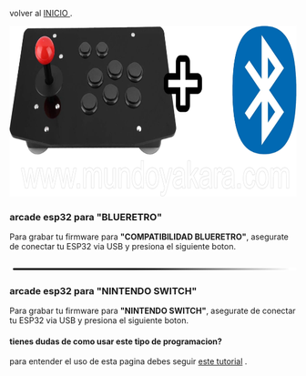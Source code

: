
volver al [INICIO ](index.md).

<img src="imagenes/arcade.png"
height="300">

### arcade esp32 para **"BLUERETRO"** 
Para grabar tu firmware para **"COMPATIBILIDAD BLUERETRO"**, asegurate de conectar tu ESP32 via USB y presiona el siguiente boton.


<script type="module" src="install-button.js?module"></script>
<esp-web-install-button manifest="firmware/firmware_build/arcade-blueretro/manifest.json"></esp-web-install-button>


####   


<img src="imagenes/line.png"
height="5">


### arcade esp32 para **"NINTENDO SWITCH"** 
Para grabar tu firmware para **"NINTENDO SWITCH"**, asegurate de conectar tu ESP32 via USB y presiona el siguiente boton.


<script type="module" src="https://unpkg.com/esp-web-tools@3.4.2/dist/web/install-button.js?module"></script>
<esp-web-install-button manifest="firmware/firmware_build/arcade-switch/manifest.json"></esp-web-install-button>
  







####   
#### tienes dudas de como usar este tipo de programacion?


para entender el uso de esta pagina debes seguir [este tutorial](https://www.youtube.com) .


